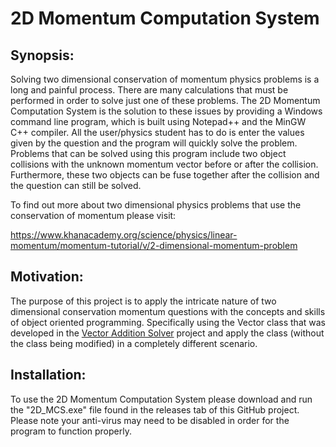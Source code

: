 # 2D Momentum Computation System
## Synopsis:
Solving two dimensional conservation of momentum physics problems is a long and painful process. There are many calculations that must be performed in order to solve just one of these problems. The 2D Momentum Computation System is the solution to these issues by providing a Windows command line program, which is built using Notepad++ and the MinGW C++ compiler. All the user/physics student has to do is enter the values given by the question and the program will quickly solve the problem. Problems that can be solved using this program include two object collisions with the unknown momentum vector before or after the collision. Furthermore, these two objects can be fuse together after the collision and the question can still be solved. 

To find out more about two dimensional physics problems that use the conservation of momentum please visit:

https://www.khanacademy.org/science/physics/linear-momentum/momentum-tutorial/v/2-dimensional-momentum-problem

## Motivation:
The purpose of this project is to apply the intricate nature of two dimensional conservation momentum questions with the concepts and skills of object oriented programming. Specifically using the Vector class that was developed in the [Vector Addition Solver](https://github.com/kgorgi/Vector-Addition-Solver) project and apply the class (without the class being modified) in a completely different scenario. 

## Installation:
To use the 2D Momentum Computation System please download and run the "2D_MCS.exe" file found in the releases tab of this GitHub project. Please note your anti-virus may need to be disabled in order for the program to function properly. 

